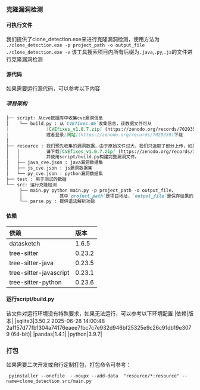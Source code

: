 ### 克隆漏洞检测

#### 可执行文件
我们提供了clone_detection.exe来进行克隆漏洞检测，使用方法为
`./clone_detection.exe -p project_path -o output_file`
`./clone_detection.exe -v`
该工具搜索项目内所有后缀为`.java`,`.py`,`.js`的文件进行克隆漏洞检测

#### 源代码
如果需要运行源代码，可以参考以下内容
##### 项目架构
```markdown
├── script: 从cve数据库中收集cve漏洞信息
│    └── build.py : 从`CVEfixes.db`收集信息，该数据文件可从
|              [CVEfixes_v1.0.7.zip] (https://zenodo.org/records/7029359/files/CVEfixes_v1.0.7.zip?download=1)下载，
|              或者登录[网站](https://zenodo.org/records/7029359)下载
│                         
├── resource : 我们预先收集的漏洞数据，由于原始文件过大，我们只选取了部分上传，如果需要运行完整的漏洞库匹配，
│   │          请下载[CVEfixes_v1.0.7.zip] (https://zenodo.org/records/7029359/files/CVEfixes_v1.0.7.zip?download=1) 
│   │          并使用script/build.py构建完整漏洞文件。
│   ├── java_cve.json : java漏洞数据集
│   ├── js_cve.json : js漏洞数据集
│   └── py_cve.json : python漏洞数据集
├── test : 用于测试的数据
└── src: 运行克隆检测
     ├── main.py python main.py -p project_path -o output_file，
     │              其中`project_path`是项目地址，`output_file`是保存结果的文件
     └── parse.py : 提供语法解析功能 
```

#### 依赖

|依赖|版本|
| :--- | :--- |
|datasketch|1.6.5|
|tree-sitter|0.23.2|
|tree-sitter-java|0.23.5|
|tree-sitter-javascript|0.23.1|
|tree-sitter-python|0.23.6|

#### 运行script/build.py
该文件对运行环境没有特殊要求，如果无法运行，可以参考以下环境配置
|依赖|版本|
|sqlite3|3.50.2 2025-06-28 14:00:48 2af157d77fb1304a74176eaee7fbc7c7e932d946bf25325e9c26c91db19e3079 (64-bit)|
|pandas|1.4.1|
|python|3.9.7|

### 打包
如果需要二次开发或自行定制打包，打包命令可参考：
```shell
 pyinstaller --onefile  --noupx --add-data  "resource/*:resource" --name=clone_detection src/main.py
```